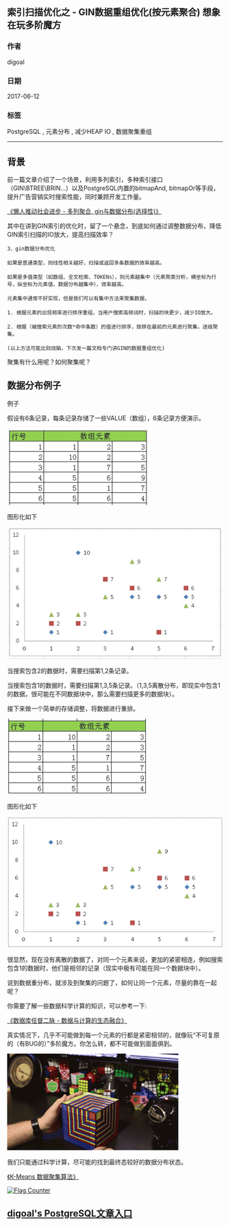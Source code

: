 ## 索引扫描优化之 - GIN数据重组优化(按元素聚合) 想象在玩多阶魔方
        
### 作者        
digoal        
        
### 日期        
2017-06-12        
        
### 标签        
PostgreSQL , 元素分布 , 减少HEAP IO , 数据聚集重组             
        
----        
        
## 背景   
前一篇文章介绍了一个场景，利用多列索引，多种索引接口（GIN\BTREE\BRIN...）以及PostgreSQL内置的bitmapAnd, bitmapOr等手段，提升广告营销实时搜索性能，同时兼顾开发工作量。  
  
[《懒人推动社会进步 - 多列聚合, gin与数据分布(选择性)》](../201706/20170612_04.md)    
  
其中在讲到GIN索引的优化时，留了一个悬念，到底如何通过调整数据分布，降低GIN索引扫描的IO放大，提高扫描效率？  
  
```
3、gin数据分布优化  
  
如果是普通类型，则线性相关越好，扫描或返回多条数据的效率越高。  
  
如果是多值类型（如数组、全文检索、TOKENs），则元素越集中（元素聚类分析，横坐标为行号，纵坐标为元素值，数据分布越集中），效率越高。  
  
元素集中通常不好实现，但是我们可以有集中方法来聚集数据，  
  
1. 根据元素的出现频率进行排序重组，当用户搜索高频词时，扫描的块更少，减少IO放大。   
  
2. 根据（被搜索元素的次数*命中条数）的值进行排序，按排在最前的元素进行聚集，逐级聚集。      
  
(以上方法可能比较烧脑，下次发一篇文档专门讲GIN的数据重组优化)   
```
  
聚集有什么用呢？如何聚集呢？   
  
## 数据分布例子  
例子  
   
假设有6条记录，每条记录存储了一些VALUE（数组），6条记录方便演示。  
  
![pic](20170612_05_pic_001.jpg)    
  
图形化如下  
  
![pic](20170612_05_pic_002.jpg)  
  
当搜索包含2的数据时，需要扫描第1,2条记录。  
  
当搜索包含1的数据时，需要扫描第1,3,5条记录。（1,3,5离散分布，即现实中包含1的数据，很可能在不同数据块中，那么需要扫描更多的数据块）。  
  
接下来做一个简单的存储调整，将数据进行重排。  
  
![pic](20170612_05_pic_003.jpg)    
  
图形化如下  
  
![pic](20170612_05_pic_004.jpg)  
  
很显然，现在没有离散的数据了，对同一个元素来说，更加的紧密相连，例如搜索包含1的数据时，他们是相邻的记录（现实中极有可能在同一个数据块中）。  
  
说到数据重分布，就涉及到聚集的问题了，如何让同一个元素，尽量的靠在一起呢？  
  
你需要了解一些数据科学计算的知识，可以参考一下:  
  
[《数据库任督二脉 - 数据与计算的生态融合》](../201705/20170526_01.md)    
  
真实情况下，几乎不可能做到每一个元素的行都是紧密相邻的，就像玩“不可复原的（有BUG的）”多阶魔方。你怎么转，都不可能做到面面俱到。   
  
![pic](20170612_05_pic_005.gif)  
   
我们只能通过科学计算，尽可能的找到最终态较好的数据分布状态。     
   
[《K-Means 数据聚集算法》](../201508/20150817_01.md)  
  
<a rel="nofollow" href="http://info.flagcounter.com/h9V1"  ><img src="http://s03.flagcounter.com/count/h9V1/bg_FFFFFF/txt_000000/border_CCCCCC/columns_2/maxflags_12/viewers_0/labels_0/pageviews_0/flags_0/"  alt="Flag Counter"  border="0"  ></a>  
  
  
  
  
## [digoal's PostgreSQL文章入口](https://github.com/digoal/blog/blob/master/README.md "22709685feb7cab07d30f30387f0a9ae")
  
